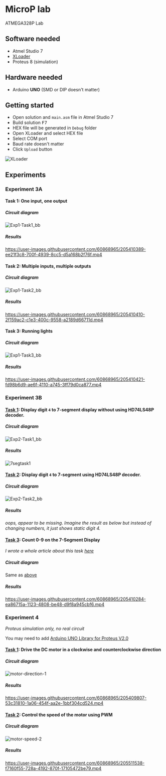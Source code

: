 # MicroP lab

ATMEGA328P Lab

## Software needed

- Atmel Studio 7
- [XLoader](https://drive.google.com/file/d/1BTLT7Clmqs_WUpZJBSc3pkpbzsU62Ep4/view?usp=share_link)
- Proteus 8 (simulation)

## Hardware needed

- Arduino **UNO** (SMD or DIP doesn't matter)

## Getting started

- Open solution and `main.asm` file in Atmel Studio 7
- Build solution <kbd>F7</kbd>
- HEX file will be generated in `Debug` folder
- Open XLoader and select HEX file
- Select COM port
- Baud rate doesn't matter
- Click `Upload` button

![XLoader](https://i.imgur.com/euAKa3I.png)

## Experiments

### Experiment 3A

#### Task 1: One input, one output

##### Circuit diagram

![Exp1-Task1_bb](https://user-images.githubusercontent.com/60868965/205410039-24f589ea-aa8e-47fd-911a-49c254935f87.png)

##### Results

https://user-images.githubusercontent.com/60868965/205410389-ee21f3c8-700f-4939-8cc5-d5a168b2f76f.mp4

#### Task 2: Multiple inputs, multiple outputs

##### Circuit diagram

![Exp1-Task2_bb](https://user-images.githubusercontent.com/60868965/205410047-6a007103-037e-44a5-aac1-f27afa1f2853.png)

##### Results

https://user-images.githubusercontent.com/60868965/205410410-2f159ac2-c1e3-400c-9558-a2189d66711d.mp4

#### Task 3: Running lights

##### Circuit diagram

![Exp1-Task3_bb](https://user-images.githubusercontent.com/60868965/205410059-98c01fd8-94d4-4e53-ab3b-0bb8c289d9e8.png)

##### Results

https://user-images.githubusercontent.com/60868965/205410421-fd98b6d9-ae6f-4110-a745-3ff79d0ca877.mp4

### Experiment 3B

#### [Task 1](/Exp2-Task1/): Display digit `4` to 7-segment display **without** using HD74LS48P decoder.

##### Circuit diagram

![Exp2-Task1_bb](https://user-images.githubusercontent.com/60868965/205410015-5f49501b-2f41-46b3-afce-49a292adfba5.png)

##### Results

![7segtask1](https://user-images.githubusercontent.com/60868965/205414368-95878d2d-1f94-4c34-985d-244ff4ccd8f3.jpg)

#### [Task 2](/Exp2-Task2/): Display digit `4` to 7-segment **using** HD74LS48P decoder.

##### Circuit diagram

![Exp2-Task2_bb](https://user-images.githubusercontent.com/60868965/205410024-90264992-5cb7-4bb7-ac56-cc17c94c603e.png)

##### Results

_oops, appear to be missing. Imagine the result as below but instead of changing numbers, it just shows static digit 4._

#### [Task 3](/Exp2-Task3/): Count 0-9 on the 7-Segment Display

_I wrote a whole article about this task [here](https://iqfareez.com/blog/count-09-using-arduino-uno-atmega328p-in-assembly)_

##### Circuit diagram

Same as [above](#circuit-diagram-4)

##### Results

https://user-images.githubusercontent.com/60868965/205410284-ea86715a-1123-4808-be48-d9f8a945cbf6.mp4

### Experiment 4

_Proteus simulation only, no real circuit_

You may need to add [Arduino UNO Library for Proteus V2.0](https://www.theengineeringprojects.com/2021/03/arduino-uno-library-for-proteus-v2.html)

#### [Task 1](/Exp4-Task1/): Drive the DC motor in a clockwise and counterclockwise direction

##### Circuit diagram

![motor-direction-1](https://user-images.githubusercontent.com/60868965/205409882-db26e93f-85d8-4169-a145-00a9beef1b24.SVG)

##### Results

https://user-images.githubusercontent.com/60868965/205409807-53c31810-1a06-454f-aa2e-1bbf304cd524.mp4

#### [Task 2](/Exp4-Task2/): Control the speed of the motor using PWM

##### Circuit diagram

![motor-speed-2](https://user-images.githubusercontent.com/60868965/205511533-b7de3d07-e51d-4811-9120-2a0f6fe33588.SVG)

##### Results

https://user-images.githubusercontent.com/60868965/205511538-f7160f55-728a-4192-870f-17105472be79.mp4
